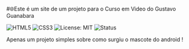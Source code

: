 #🌐Este é um site de um projeto para o Curso em Video do Gustavo Guanabara

![HTML5](https://img.shields.io/badge/HTML5-E34F26?style=for-the-badge&logo=html5&logoColor=white)
![CSS3](https://img.shields.io/badge/CSS3-1572B6?style=for-the-badge&logo=css3&logoColor=white)
![License: MIT](https://img.shields.io/badge/License-MIT-green?style=for-the-badge)
![Status](https://img.shields.io/badge/status-conclu%C3%ADdo-brightgreen?style=for-the-badge)

Apenas um projeto simples sobre como surgiu o mascote do android !
